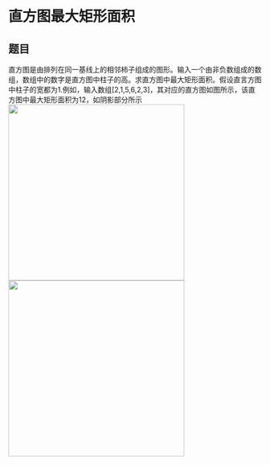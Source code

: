# 直方图最大矩形面积
## 题目
直方图是由排列在同一基线上的相邻柿子组成的图形。输入一个由非负数组成的数组，数组中的数字是直方图中柱子的高。求直方图中最大矩形面积。假设直言方图中柱子的宽都为1.例如，输入数组[2,1,5,6,2,3]，其对应的直方图如图所示，该直方图中最大矩形面积为12，如阴影部分所示  
<img src="https://github.com/meatball-RUI/DataStructure-and-Algorithm-Offer/blob/main/offer39-largestRectangleArea/Screenshot%202024-09-03%20at%2011.15.47.png" width="350px">
<img src="https://github.com/meatball-RUI/DataStructure-and-Algorithm-Offer/blob/main/offer39-largestRectangleArea/histogram_area.png" width="350px">


